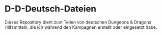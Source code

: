 # D-D-Deutsch-Dateien
Dieses Repository dient zum Teilen von deutschen Dungeons &amp; Dragons Hilfsmitteln, die ich während den Kampagnen erstellt oder eingesetzt habe.
